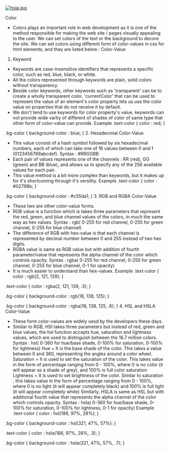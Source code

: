 [![hsla.jpg](https://i.postimg.cc/m2f3q007/hsla.jpg)](https://postimg.cc/mhjF16Zr)


Color
- Colors plays an important role in web development as it is one of the method responsible for making the web site / pages visually appealing to the user. We can set colors of the text or the background to decore the site. We can set colors using different form of color-values in css for html elements, and they are listed below :
Color-Value
1. Keyword
- Keywords are case-insensitive identifiers that represents a specific color, such as red, blue, black, or white.
- All the colors represented through keywords are plain, solid colors without transparency.
- Beside color keywords, other keywords such as 'transparent' can be to create a wholly transparent color, 'currentColor' that can be used to represent the value of an element's color property lets us use the color value on properties that do not receive it by default.
- We don't tend to use keywords for color property's value, keywords can not provide wide varity of different of shades of color of same type that other form of color-value can provide.
Example
.text-color {
    color : red;
}

.bg-color {
    background-color : blue;
}
2. Hexadecimal Color-Value
- This value consist of a hash symbol followed by six hexadecimal numbers, each of which can take one of 16 values between 0 and f (0123456789abcdef).
  Syntax : #RRGGBB
- Each pair of values represents one of the channels : RR (red), GG (green) and BB (blue), and allows us to specify any of the 256 available values for each pair.
- This value method is a bit more complex than keywords, but it makes up for it's shortcoming through it's versility.
Example
.text-color {
    color : #02798b;
}

.bg-color {
    background-color : #c55da1;
}
3. RGB and RGBA Color-Value
- These two are other color-value forms.
- RGB value is a function which is takes three parameters that represent the red, green, and blue channel values of the colors, in much the same way as hex values.
   Syntax : rgb( 0-255 for red channel, 0-255 for green channel, 0-255 for blue channel)
- The difference of RGB with hex-value is that each channel is represented by decimal number between 0 and 255 instead of two hex digits.
- RGBA value is same as RGB value but with addition of fourth parameter/value that represents the alpha channel of the color which controls opacity.
  Syntax : rgba( 0-255 for red channel, 0-255 for green channel, 0-255 for blue channel, 0-1 for opacity)
- It is much easier to understand than hex-valuex.
Example
.text-color {
    color : rgb(2, 121, 139);
}

.text-color {
    color : rgba(2, 121, 139, .3);
}

.bg-color {
    background-color : rgb(18, 138, 125);
}

.bg-color {
    background-color : rgba(18, 138, 125, .6);
}
4. HSL and HSLA Color-Value
- These form color-values are widely uesd by the developers these days.
- Similar to RGB, HSl takes three parameters but instead of red, green and blue values, the hsl function accepts hue, saturation and lightness values, which are used to distinguish between the 16.7 million colors.
   Syntax : hsl( 0-360 for hue/base shade, 0-100% for saturation, 0-100% for lightness)
Hue = It is the base shade of the color. This takes a value between 0 and 360, representing the angles around a color wheel.
Saturation = It is used to set the saturation of the color. This takes value in the form of percentage ranging from 0 - 100%, where 0 is no color (it will appear as a shade of grey), and 100% is full color saturation
Lightness = It is used to set brightness of the color. Similar to saturation , this takes value in the form of percentage ranging from 0 - 100%, where 0 is no light (it will appear completely black) and 100% is full light (it will appear completely white)
Similarly, HSLA is same as HSL but with additional fourth value that represents the alpha channel of the color which controls opacity.
   Syntax : hsla( 0-360 for hue/base shade, 0-100% for saturation, 0-100% for lightness, 0-1 for opacity)
Example
.text-color {
  color : hsl(188, 97%, 28%);
}

.bg-color {
  background-color : hsl(321, 47%, 57%);
}

.text-color {
  color : hsla(188, 97%, 28%, .3);
}

.bg-color {
  background-color : hsla(321, 47%, 57%, .7);
}
